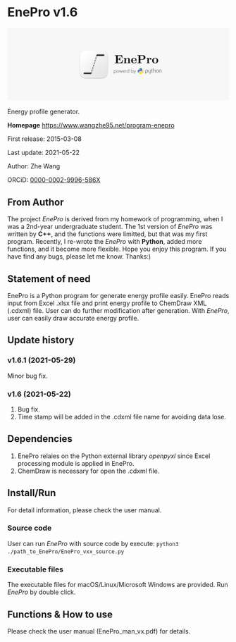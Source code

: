 # EnePro v1.6
![](EnePro_icon.png)

Energy profile generator.

**Homepage** https://www.wangzhe95.net/program-enepro

First release: 2015-03-08

Last update: 2021-05-22

Author: Zhe Wang

ORCiD: [0000-0002-9996-586X](https://orcid.org/0000-0002-9996-586X)

## From Author
The project *EnePro* is derived from my homework of programming, when I was a 2nd-year undergraduate student.
The 1st version of *EnePro* was written by **C++**, and the functions were limitted, but that was my first program.
Recently, I re-wrote the *EnePro* with **Python**, added more functions, and it become more flexible.
Hope you enjoy this program. If you have find any bugs, please let me know. Thanks:)

## Statement of need
EnePro is a Python program for generate energy profile easily. EnePro reads input from Excel .xlsx
file and print energy profile to ChemDraw XML (.cdxml) file. User can do further modification after generation.
With *EnePro*, user can easily draw accurate energy profile.

## Update history
### v1.6.1 (2021-05-29)
Minor bug fix.

### v1.6 (2021-05-22)
1. Bug fix.
2. Time stamp will be added in the .cdxml file name for avoiding data lose.

## Dependencies
1. EnePro relaies on the Python external library *openpyxl* since Excel processing module is applied in EnePro.
2. ChemDraw is necessary for open the .cdxml file.

## Install/Run
For detail information, please check the user manual.

### Source code
User can run *EnePro* with source code by execute: `python3 ./path_to_EnePro/EnePro_vxx_source.py`

### Executable files
The executable files for macOS/Linux/Microsoft Windows are provided. Run *EnePro* by double click.

## Functions & How to use
Please check the user manual (EnePro_man_vx.pdf) for details.
